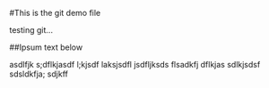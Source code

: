 #This is the git demo file

testing git...

##Ipsum text below

asdlfjk s;dflkjasdf l;kjsdf laksjsdfl jsdfljksds flsadkfj dflkjas sdlkjsdsf sdsldkfja; sdjkff